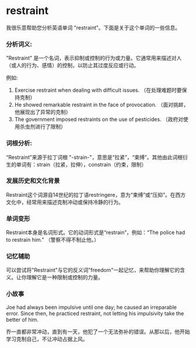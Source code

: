 # restraint

我很乐意帮助您分析英语单词 "restraint"。下面是关于这个单词的一些信息。

  

### 分析词义:

  

"Restraint" 是一个名词，表示抑制或控制的行为或力量。它通常用来描述对人（或人的行为、感情）的控制，以防止其过度反应或行动。

  

例如:

  

1.  Exercise restraint when dealing with difficult issues. （在处理难题时要保持克制）
2.  He showed remarkable restraint in the face of provocation. （面对挑衅，他展现出了异常的克制）
3.  The government imposed restraints on the use of pesticides. （政府对使用杀虫剂进行了限制）

  

### 词根分析:

  

“Restraint”来源于拉丁词根 "-strain-"，意思是“拉紧”，“束缚”。其他由此词根衍生的单词有：strain（拉紧，拉伸），constrain（约束，限制）

  

### 发展历史和文化背景

  

Restraint这个词源自14世纪的拉丁语restringere，意为“束缚”或“压抑”。在西方文化中，经常用来描述克制冲动或保持冷静的行为。

  

### 单词变形

  

Restraint本身是名词形式。它的动词形式是“restrain”，例如：“The police had to restrain him.” （警察不得不制止他。）

  

### 记忆辅助

  

可以尝试将"Restraint"与它的反义词"freedom"一起记忆，来帮助你理解它的含义。让你理解它是一种限制或控制的力量。

  

### 小故事

  

Joe had always been impulsive until one day; he caused an irreparable error. Since then, he practiced restraint, not letting his impulsivity take the better of him.

  

乔一直都非常冲动，直到有一天，他犯了一个无法弥补的错误。从那以后，他开始学习克制自己，不让冲动占据上风。
